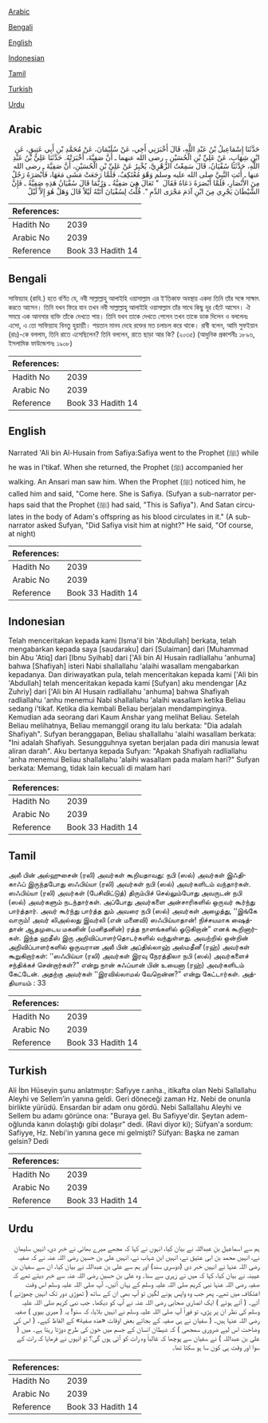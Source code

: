 [Arabic](#arabic)

[Bengali](#bengali)

[English](#english)

[Indonesian](#indonesian)

[Tamil](#tamil)

[Turkish](#turkish)

[Urdu](#urdu)

## Arabic


<div dir="rtl" lang="ar" style={{fontSize:'larger',backgroundColor:'#f8f9fa',padding:20}}>
حَدَّثَنَا إِسْمَاعِيلُ بْنُ عَبْدِ اللَّهِ، قَالَ أَخْبَرَنِي أَخِي، عَنْ سُلَيْمَانَ، عَنْ مُحَمَّدِ بْنِ أَبِي عَتِيقٍ، عَنِ ابْنِ شِهَابٍ، عَنْ عَلِيِّ بْنِ الْحُسَيْنِ ـ رضى الله عنهما ـ أَنَّ صَفِيَّةَ، أَخْبَرَتْهُ‏.‏ حَدَّثَنَا عَلِيُّ بْنُ عَبْدِ اللَّهِ، حَدَّثَنَا سُفْيَانُ، قَالَ سَمِعْتُ الزُّهْرِيَّ، يُخْبِرُ عَنْ عَلِيِّ بْنِ الْحُسَيْنِ، أَنَّ صَفِيَّةَ ـ رضى الله عنها ـ أَتَتِ النَّبِيَّ صلى الله عليه وسلم وَهْوَ مُعْتَكِفٌ، فَلَمَّا رَجَعَتْ مَشَى مَعَهَا، فَأَبْصَرَهُ رَجُلٌ مِنَ الأَنْصَارِ، فَلَمَّا أَبْصَرَهُ دَعَاهُ فَقَالَ ‏ "‏ تَعَالَ هِيَ صَفِيَّةُ ـ وَرُبَّمَا قَالَ سُفْيَانُ هَذِهِ صَفِيَّةُ ـ فَإِنَّ الشَّيْطَانَ يَجْرِي مِنَ ابْنِ آدَمَ مَجْرَى الدَّمِ ‏"‏‏.‏ قُلْتُ لِسُفْيَانَ أَتَتْهُ لَيْلاً قَالَ وَهَلْ هُوَ إِلاَّ لَيْلٌ
</div>
<div style={{backgroundColor:'#f8f9fa',padding:20, marginBottom: 10}}><table> <thead> <tr> <th>References:</th> <th></th> </tr> </thead> <tbody><tr><td>Hadith No</td><td>2039</td></tr><tr><td>Arabic No</td><td>2039</td></tr><tr><td>Reference</td><td>Book 33 Hadith 14</td></tr></tbody></table></div>

## Bengali


<div dir="ltr" lang="bn" style={{fontSize:'larger',backgroundColor:'#f8f9fa',padding:20}}>
সাফিয়্যাহ (রাযি.) হতে বর্ণিত যে, নবী সাল্লাল্লাহু আলাইহি ওয়াসাল্লাম এর ই‘তিকাফ অবস্থায় একদা তিনি তাঁর সঙ্গে সাক্ষাৎ করতে আসেন। তিনি যখন ফিরে যান তখন নবী সাল্লাল্লাহু আলাইহি ওয়াসাল্লাম তাঁর সাথে কিছু দূর হেঁটে আসেন। ঐ সময়ে এক আনসার ব্যক্তি তাঁকে দেখতে পায়। তিনি যখন তাকে দেখতে পেলেন তখন তাকে ডাক দিলেন ও বললেনঃ এসো, এ তো সাফিয়্যাহ বিনতু হুয়ায়্যী। শয়তান মানব দেহে রক্তের মত চলাচল করে থাকে। রাবী বলেন, আমি সুফইয়ান (রাঃ)-কে বললাম, তিনি রাতে এসেছিলেন? তিনি বললেন, রাতে ছাড়া আর কি? (২০৩৫) (আধুনিক প্রকাশনীঃ ১৮৯৬, ইসলামিক ফাউন্ডেশনঃ ১৯০৮)
</div>
<div style={{backgroundColor:'#f8f9fa',padding:20, marginBottom: 10}}><table> <thead> <tr> <th>References:</th> <th></th> </tr> </thead> <tbody><tr><td>Hadith No</td><td>2039</td></tr><tr><td>Arabic No</td><td>2039</td></tr><tr><td>Reference</td><td>Book 33 Hadith 14</td></tr></tbody></table></div>

## English


<div dir="ltr" lang="en" style={{fontSize:'larger',backgroundColor:'#f8f9fa',padding:20}}>
Narrated 'Ali bin Al-Husain from Safiya:Safiya went to the Prophet (ﷺ) while he was in I'tikaf. When she returned, the Prophet (ﷺ) accompanied her walking. An Ansari man saw him. When the Prophet (ﷺ) noticed him, he called him and said, "Come here. She is Safiya. (Sufyan a sub-narrator perhaps said that the Prophet (ﷺ) had said, "This is Safiya"). And Satan circulates in the body of Adam's offspring as his blood circulates in it." (A sub-narrator asked Sufyan, "Did Safiya visit him at night?" He said, "Of course, at night)
</div>
<div style={{backgroundColor:'#f8f9fa',padding:20, marginBottom: 10}}><table> <thead> <tr> <th>References:</th> <th></th> </tr> </thead> <tbody><tr><td>Hadith No</td><td>2039</td></tr><tr><td>Arabic No</td><td>2039</td></tr><tr><td>Reference</td><td>Book 33 Hadith 14</td></tr></tbody></table></div>

## Indonesian


<div dir="ltr" lang="id" style={{fontSize:'larger',backgroundColor:'#f8f9fa',padding:20}}>
Telah menceritakan kepada kami [Isma'il bin 'Abdullah] berkata, telah mengabarkan kepada saya [saudaraku] dari [Sulaiman] dari [Muhammad bin Abu 'Atiq] dari [Ibnu Syihab] dari ['Ali bin Al Husain radliallahu 'anhuma] bahwa [Shafiyah] isteri Nabi shallallahu 'alaihi wasallam mengabarkan kepadanya. Dan diriwayatkan pula, telah menceritakan kepada kami ['Ali bin 'Abdullah] telah menceritakan kepada kami [Sufyan] aku mendengar [Az Zuhriy] dari ['Ali bin Al Husain radliallahu 'anhuma] bahwa Shafiyah radliallahu 'anhu menemui Nabi shallallahu 'alaihi wasallam ketika Beliau sedang i'tikaf. Ketika dia kembali Beliau berjalan mendampinginya. Kemudian ada seorang dari Kaum Anshar yang melihat Beliau. Setelah Beliau melihatnya, Beliau memanggil orang itu lalu berkata: "Dia adalah Shafiyah". Sufyan beranggapan, Beliau shallallahu 'alaihi wasallam berkata: "Ini adalah Shafiyah. Sesungguhnya syetan berjalan pada diri manusia lewat aliran darah". Aku bertanya kepada Sufyan: "Apakah Shafiyah radliallahu 'anha menemui Beliau shallallahu 'alaihi wasallam pada malam hari?" Sufyan berkata: Memang, tidak lain kecuali di malam hari
</div>
<div style={{backgroundColor:'#f8f9fa',padding:20, marginBottom: 10}}><table> <thead> <tr> <th>References:</th> <th></th> </tr> </thead> <tbody><tr><td>Hadith No</td><td>2039</td></tr><tr><td>Arabic No</td><td>2039</td></tr><tr><td>Reference</td><td>Book 33 Hadith 14</td></tr></tbody></table></div>

## Tamil


<div dir="ltr" lang="ta" style={{fontSize:'larger',backgroundColor:'#f8f9fa',padding:20}}>
அலீ பின் அல்ஹுசைன் (ரலி) அவர்கள் கூறியதாவது: நபி (ஸல்) அவர்கள் இஃதிகாஃப் இருந்தபோது ஸஃபிய்யா (ரலி) அவர்கள் நபி (ஸல்) அவர்களிடம் வந்தார்கள். ஸஃபிய்யா (ரலி) அவர்கள் (பேசிவிட்டுத்) திரும்பிச் செல்லும்போது அவருடன் நபி (ஸல்) அவர்களும் நடந்தார்கள். அப்போது அவர்களை அன்சாரிகளில் ஒருவர் கூர்ந்து பார்த்தார். அவர் கூர்ந்து பார்த்த தும் அவரை நபி (ஸல்) அவர்கள் அழைத்து, ‘‘இங்கே வாரும்! அவர் லிஅல்லது இவர்லி (என் மனைவி) ஸஃபிய்யாதான்! நிச்சயமாக ஷைத்தான் ஆதமுடைய மகனின் (மனிதனின்) ரத்த நாளங்களில் ஓடுகிறான்” எனக் கூறினார்கள். இந்த ஹதீஸ் இரு அறிவிப்பாளர்தொடர்களில் வந்துள்ளது. அவற்றில் ஒன்றின் அறிவிப்பாளர்களில் ஒருவரான அலீ பின் அப்தில்லாஹ் அல்மதீனீ (ரஹ்) அவர்கள் கூறுகிறார்கள்: ‘‘ஸஃபிய்யா (ரலி) அவர்கள் இரவு நேரத்திலா நபி (ஸல்) அவர்களைச் சந்திக்கச் சென்றார்கள்?” என்று நான் சுஃப்யான் பின் உயைனா (ரஹ்) அவர்களிடம் கேட்டேன். அதற்கு அவர்கள் ‘‘இரவில்லாமல் வேறென்ன?” என்று கேட்டார்கள். அத்தியாயம் : 33
</div>
<div style={{backgroundColor:'#f8f9fa',padding:20, marginBottom: 10}}><table> <thead> <tr> <th>References:</th> <th></th> </tr> </thead> <tbody><tr><td>Hadith No</td><td>2039</td></tr><tr><td>Arabic No</td><td>2039</td></tr><tr><td>Reference</td><td>Book 33 Hadith 14</td></tr></tbody></table></div>

## Turkish


<div dir="ltr" lang="tr" style={{fontSize:'larger',backgroundColor:'#f8f9fa',padding:20}}>
Ali İbn Hüseyin şunu anlatmıştır: Safiyye r.anha., itikafta olan Nebi Sallallahu Aleyhi ve Sellem’in yanına geldi. Geri döneceği zaman Hz. Nebi de onunla birlikte yürüdü. Ensardan bir adam onu gördü. Nebi Sallallahu Aleyhi ve Sellem bu adamı görünce ona: "Buraya gel. Bu Safiyye'dir. Şeytan adem-oğlunda kanın dolaştığı gibi dolaşır" dedi. (Ravi diyor ki); Süfyan'a sordum: Safiyye, Hz. Nebi'in yanına gece mi gelmişti? Süfyan: Başka ne zaman gelsin? Dedi
</div>
<div style={{backgroundColor:'#f8f9fa',padding:20, marginBottom: 10}}><table> <thead> <tr> <th>References:</th> <th></th> </tr> </thead> <tbody><tr><td>Hadith No</td><td>2039</td></tr><tr><td>Arabic No</td><td>2039</td></tr><tr><td>Reference</td><td>Book 33 Hadith 14</td></tr></tbody></table></div>

## Urdu


<div dir="rtl" lang="ur" style={{fontSize:'larger',backgroundColor:'#f8f9fa',padding:20}}>
ہم سے اسماعیل بن عبداللہ نے بیان کیا، انہوں نے کہا کہ مجھے میرے بھائی نے خبر دی، انہیں سلیمان نے، انہیں محمد بن ابی عتیق نے، انہیں ابن شہاب نے، انہیں علی بن حسین رضی اللہ عنہ نے کہ صفیہ رضی اللہ عنہا نے انہیں خبر دی (دوسری سند) اور ہم سے علی بن عبداللہ نے بیان کیا، ان سے سفیان بن عیینہ نے بیان کیا، کہا کہ میں نے زہری سے سنا۔ وہ علی بن حسین رضی اللہ عنہ سے خبر دیتے تھے کہ صفیہ رضی اللہ عنہا نبی کریم صلی اللہ علیہ وسلم کے یہاں آئیں۔ آپ صلی اللہ علیہ وسلم اس وقت اعتکاف میں تھے۔ پھر جب وہ واپس ہونے لگیں تو آپ بھی ان کے ساتھ ( تھوڑی دور تک انہیں چھوڑنے ) آئے۔ ( آتے ہوئے ) ایک انصاری صحابی رضی اللہ عنہ نے آپ کو دیکھا۔ جب نبی کریم صلی اللہ علیہ وسلم کی نظر ان پر پڑی، تو فوراً آپ صلی اللہ علیہ وسلم نے انہیں بلایا، کہ سنو! یہ ( میری بیوی ) صفیہ رضی اللہ عنہا ہیں۔ ( سفیان نے ہی صفیہ کے بجائے بعض اوقات «هذه صفية» کے الفاظ کہے۔ ( اس کی وضاحت اس لیے ضروری سمجھی ) کہ شیطان انسان کے جسم میں خون کی طرح دوڑتا رہتا ہے۔ میں ( علی بن عبداللہ ) نے سفیان سے پوچھا کہ غالباً وہ رات کو آئی ہوں گی؟ تو انہوں نے فرمایا کہ رات کے سوا اور وقت ہی کون سا ہو سکتا تھا۔
</div>
<div style={{backgroundColor:'#f8f9fa',padding:20, marginBottom: 10}}><table> <thead> <tr> <th>References:</th> <th></th> </tr> </thead> <tbody><tr><td>Hadith No</td><td>2039</td></tr><tr><td>Arabic No</td><td>2039</td></tr><tr><td>Reference</td><td>Book 33 Hadith 14</td></tr></tbody></table></div>
